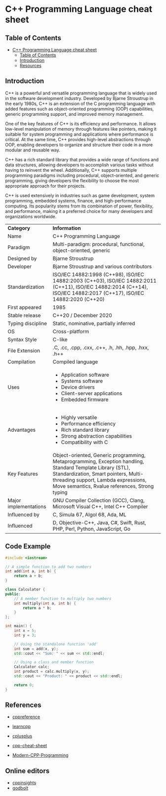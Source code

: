 # C++ Programming Language cheat sheet

## Table of Contents

- [C++ Programming Language cheat sheet](#c-programming-language-cheat-sheet) 
  - [Table of Contents](#table-of-contents)
  - [Introduction](#introduction)
  - [Resources](#resources)

## Introduction

C++ is a powerful and versatile programming language that is widely used in the software development industry. Developed by Bjarne Stroustrup in the early 1980s, C++ is an extension of the C programming language with added features such as object-oriented programming (OOP) capabilities, generic programming support, and improved memory management.

One of the key features of C++ is its efficiency and performance. It allows low-level manipulation of memory through features like pointers, making it suitable for system programming and applications where performance is critical. At the same time, C++ provides high-level abstractions through OOP, enabling developers to organize and structure their code in a more modular and reusable way.

C++ has a rich standard library that provides a wide range of functions and data structures, allowing developers to accomplish various tasks without having to reinvent the wheel. Additionally, C++ supports multiple programming paradigms including procedural, object-oriented, and generic programming, giving developers the flexibility to choose the most appropriate approach for their projects.

C++ is used extensively in industries such as game development, system programming, embedded systems, finance, and high-performance computing. Its popularity stems from its combination of power, flexibility, and performance, making it a preferred choice for many developers and organizations worldwide.


<table>

<tr>
<td> <b>Category</b> </td>
<td> <b>Information</b> </td>
</tr>
<tr>
<td>Name</td>
<td>C++ Programming Language</td>
</tr>
<tr>
<td>Paradigm</td>
<td>Multi-paradigm: procedural, functional, object-oriented, generic</td>
</tr>
<tr>
<td>Designed by</td>
<td>Bjarne Stroustrup</td>
</tr>
<tr>
<td>Developer</td>
<td>Bjarne Stroustrup and various contributors</td>
</tr>
<tr>
<td>Standardization</td>
<td>ISO/IEC 14882:1998 (C++98), ISO/IEC 14882:2003 (C++03), ISO/IEC 14882:2011 (C++11), ISO/IEC 14882:2014 (C++14), ISO/IEC 14882:2017 (C++17), ISO/IEC 14882:2020 (C++20)</td>
</tr>
<tr>
<td>First appeared</td>
<td>1985</td>
</tr>
<tr>
<td>Stable release</td>
<td>C++20 / December 2020</td>
</tr>
<tr>
<td>Typing discipline</td>
<td>Static, nominative, partially inferred</td>
</tr>
<tr>
<td>OS</td>
<td>Cross-platform</td>
</tr>
<tr>
<td>Syntax Style</td>
<td>C-like</td>
</tr>
<tr>
<td>File Extension</td>
<td>.C, .cc, .cpp, .cxx, .c++, .h, .hh, .hpp, .hxx, .h++</td>
</tr>
<tr>
<td>Compilation</td>
<td>Compiled language</td>
</tr>
<tr>
<td>Uses</td>
<td>
<ul>
  <li>Application software</li>
  <li>Systems software</li>
  <li>Device drivers</li>
  <li>Client-server applications</li>
  <li>Embedded firmware</li>
</ul>
</td>
</tr>

<tr>
<td>Advantages</td>
<td>
<ul>
  <li>Highly versatile</li>
  <li>Performance efficiency</li>
  <li>Rich standard library</li>
  <li>Strong abstraction capabilities</li>
  <li>Compatibility with C</li>
</ul>
</td>
</tr>

<tr>
<td>Key Features</td>
<td>
Object-oriented, Generic programming, Metaprogramming, Exception handling, Standard Template Library (STL), Standardization, Smart pointers, Multi-threading support, Lambda expressions, Move semantics, Rvalue references, Strong typing
</td>
</tr>
<tr>
<td>Major implementations</td>
<td>GNU Compiler Collection (GCC), Clang, Microsoft Visual C++, Intel C++ Compiler</td>
</tr>
<tr>
<td>Influenced by</td>
<td>C, Simula 67, Algol 68, Ada, ML</td>
</tr>
<tr>
<td>Influenced</td>
<td>
  D, Objective-C++, Java, C#, Swift, Rust, PHP, Perl, Python, JavaScript, Go
</td>
</tr>

</table>

## Code Example

```cpp
#include <iostream>

// A simple function to add two numbers
int add(int a, int b) {
    return a + b;
}

class Calculator {
public:
    // A member function to multiply two numbers
    int multiply(int a, int b) {
        return a * b;
    }
};

int main() {
    int x = 5;
    int y = 3;

    // Using the standalone function 'add'
    int sum = add(x, y);
    std::cout << "Sum: " << sum << std::endl;

    // Using a class and member function
    Calculator calc;
    int product = calc.multiply(x, y);
    std::cout << "Product: " << product << std::endl;

    return 0;
}
```

## References

- [cppreference](www.cppreference.com)
- [learncpp](https://www.learncpp.com/)
- [cplusplus](http://www.cplusplus.com/)

- [cpp-cheat-sheet](https://github.com/gibsjose/cpp-cheat-sheet)
- [Modern-CPP-Programming](https://github.com/federico-busato/Modern-CPP-Programming)



## Online editors

- [cppinsights](https://www.cppinsights.io/)
- [godbolt](https://www.godbolt.org/)